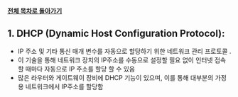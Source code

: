 #### [전체 목차로 돌아가기](../../README.md)
## 1. DHCP (Dynamic Host Configuration Protocol):
- IP 주소 및 기타 통신 매개 변수를 자동으로 할당하기 위한 네트워크 관리 프로토콜 . 
- 이 기술을 통해 네트워크 장치의 IP주소를 수동으로 설정할 필요 없이 인터넷 접속할 때마다 자동으로 IP 주소를 할당 할 수 있음
- 많은 라우터와 게이트웨이 장비에 DHCP 기능이 있으며, 이를 통해 대부분의 가정용 네트워크에서 IP주소를 할당함

